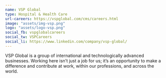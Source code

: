 ```yaml
---
name: VSP Global
type: Hospital & Health Care
url-careers: https://vspglobal.com/cms/careers.html
image: "assets/img-vsp.png"
logo: "assets/logo-vsp.png"
social_fb: vspglobalcareers
social_tw: VSPCareers
social_li: https://www.linkedin.com/company/vsp-global/
---
```

VSP Global is a group of international and technologically advanced businesses. Working here isn’t just a job for us; it’s an opportunity to make a difference and contribute at work, within our professions, and across the world.
